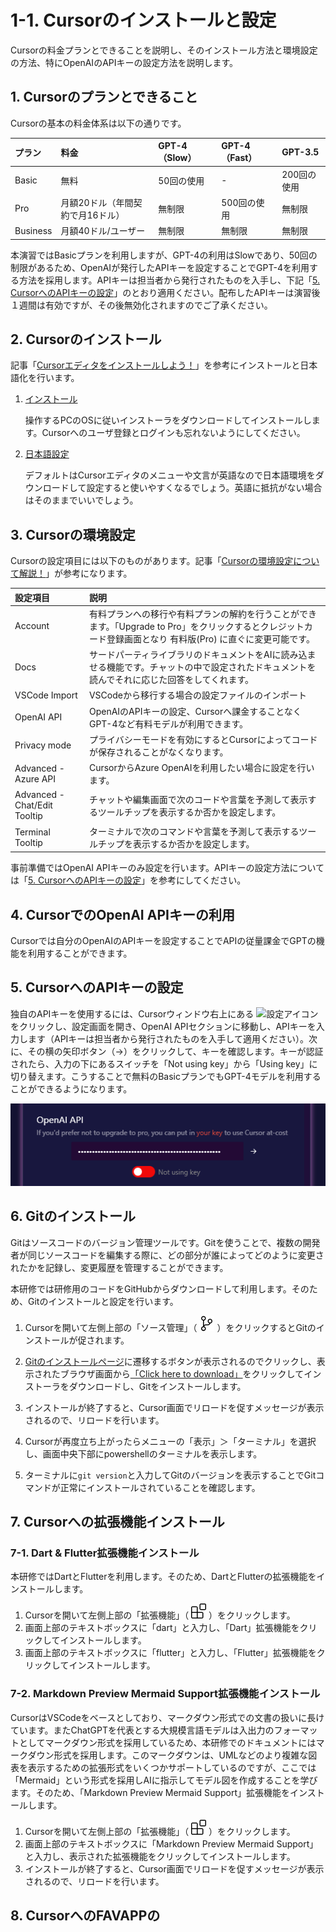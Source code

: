 # 1-1. Cursorのインストールと設定
Cursorの料金プランとできることを説明し、そのインストール方法と環境設定の方法、特にOpenAIのAPIキーの設定方法を説明します。

## 1. Cursorのプランとできること
Cursorの基本の料金体系は以下の通りです。

| プラン | 料金 | GPT-4（Slow） | GPT-4（Fast） | GPT-3.5 |
|:------|:----|:------------|:------------|:-------|
| Basic  | 無料 | 50回の使用   | -            | 200回の使用 |
| Pro    | 月額20ドル（年間契約で月16ドル） | 無制限 | 500回の使用 | 無制限 |
| Business | 月額40ドル/ユーザー | 無制限 | 無制限 | 無制限 |

本演習ではBasicプランを利用しますが、GPT-4の利用はSlowであり、50回の制限があるため、OpenAIが発行したAPIキーを設定することでGPT-4を利用する方法を採用します。APIキーは担当者から発行されたものを入手し、下記「[5. CursorへのAPIキーの設定](#5-CursorへのAPIキーの設定)」のとおり適用ください。配布したAPIキーは演習後１週間は有効ですが、その後無効化されますのでご了承ください。

## 2. Cursorのインストール
記事「[Cursorエディタをインストールしよう！](https://zenn.dev/collabostyle/articles/1fed55eb0ab3cd)」を参考にインストールと日本語化を行います。

1. [インストール](https://zenn.dev/collabostyle/articles/1fed55eb0ab3cd#%E3%82%A4%E3%83%B3%E3%82%B9%E3%83%88%E3%83%BC%E3%83%AB)
    
    操作するPCのOSに従いインストーラをダウンロードしてインストールします。Cursorへのユーザ登録とログインも忘れないようにしてください。

2. [日本語設定](https://zenn.dev/collabostyle/articles/1fed55eb0ab3cd#%E6%97%A5%E6%9C%AC%E8%AA%9E%E8%A8%AD%E5%AE%9A%E3%81%AB%E3%81%A4%E3%81%84%E3%81%A6) 

    デフォルトはCursorエディタのメニューや文言が英語なので日本語環境をダウンロードして設定すると使いやすくなるでしょう。英語に抵抗がない場合はそのままでいいでしょう。

## 3. Cursorの環境設定
Cursorの設定項目には以下のものがあります。記事「[Cursorの環境設定について解説！](https://www.creationline.com/tech-blog/68729)」が参考になります。

| 設定項目 | 説明 |
|:--------|:----|
| Account | 有料プランへの移行や有料プランの解約を行うことができます。「Upgrade to Pro」をクリックするとクレジットカード登録画面となり 有料版(Pro) に直ぐに変更可能です。 |
| Docs    | サードパーティライブラリのドキュメントをAIに読み込ませる機能です。チャットの中で設定されたドキュメントを読んでそれに応じた回答をしてくれます。 |
| VSCode Import | VSCodeから移行する場合の設定ファイルのインポート |
| OpenAI API | OpenAIのAPIキーの設定、Cursorへ課金することなくGPT-4など有料モデルが利用できます。 |
| Privacy mode | プライバシーモードを有効にするとCursorによってコードが保存されることがなくなります。 |
| Advanced - Azure API | CursorからAzure OpenAIを利用したい場合に設定を行います。 |
| Advanced - Chat/Edit Tooltip | チャットや編集画面で次のコードや言葉を予測して表示するツールチップを表示するか否かを設定します。 | 
| Terminal Tooltip | ターミナルで次のコマンドや言葉を予測して表示するツールチップを表示するか否かを設定します。 |

事前準備ではOpenAI APIキーのみ設定を行います。APIキーの設定方法については「[5. CursorへのAPIキーの設定](#5-CursorへのAPIキーの設定)」を参考にしてください。

## 4. CursorでのOpenAI APIキーの利用
Cursorでは自分のOpenAIのAPIキーを設定することでAPIの従量課金でGPTの機能を利用することができます。

## 5. CursorへのAPIキーの設定
独自のAPIキーを使用するには、Cursorウィンドウ右上にある ![設定アイコン](./images/settings.png) をクリックし、設定画面を開き、OpenAI APIセクションに移動し、APIキーを入力します（APIキーは担当者から発行されたものを入手して適用ください）。次に、その横の矢印ボタン（→）をクリックして、キーを確認します。キーが認証されたら、入力の下にあるスイッチを「Not using key」から「Using key」に切り替えます。こうすることで無料のBasicプランでもGPT-4モデルを利用することができるようになります。

![設定アイコン](../images/settingsOpenAi.png)

## 6. Gitのインストール
Gitはソースコードのバージョン管理ツールです。Gitを使うことで、複数の開発者が同じソースコードを編集する際に、どの部分が誰によってどのように変更されたかを記録し、変更履歴を管理することができます。

本研修では研修用のコードをGitHubからダウンロードして利用します。そのため、Gitのインストールと設定を行います。

1. Cursorを開いて左側上部の「ソース管理」（ ![gitアイコン](../images/source-control.svg) ）をクリックするとGitのインストールが促されます。

2. [Gitのインストールページ](https://git-scm.com/download/win)に遷移するボタンが表示されるのでクリックし、表示されたブラウザ画面から[「Click here to download」](https://github.com/git-for-windows/git/releases/download/v2.43.0.windows.1/Git-2.43.0-32-bit.exe)をクリックしてインストーラをダウンロードし、Gitをインストールします。

3. インストールが終了すると、Cursor画面でリロードを促すメッセージが表示されるので、リロードを行います。

4. Cursorが再度立ち上がったらメニューの「表示」＞「ターミナル」を選択し、画面中央下部にpowershellのターミナルを表示します。

5. ターミナルに`git version`と入力してGitのバージョンを表示することでGitコマンドが正常にインストールされていることを確認します。

## 7. Cursorへの拡張機能インストール

### 7-1. Dart & Flutter拡張機能インストール
本研修ではDartとFlutterを利用します。そのため、DartとFlutterの拡張機能をインストールします。
1. Cursorを開いて左側上部の「拡張機能」（ ![拡張アイコン](../images/extensions.svg) ）をクリックします。
2. 画面上部のテキストボックスに「dart」と入力し、「Dart」拡張機能をクリックしてインストールします。
3. 画面上部のテキストボックスに「flutter」と入力し、「Flutter」拡張機能をクリックしてインストールします。

### 7-2. Markdown Preview Mermaid Support拡張機能インストール
CursorはVSCodeをベースとしており、マークダウン形式での文書の扱いに長けています。またChatGPTを代表とする大規模言語モデルは入出力のフォーマットとしてマークダウン形式を採用しているため、本研修でのドキュメントにはマークダウン形式を採用します。このマークダウンは、UMLなどのより複雑な図表を表示するための拡張形式をいくつかサポートしているのですが、ここでは「Mermaid」という形式を採用しAIに指示してモデル図を作成することを学びます。そのため、「Markdown Preview Mermaid Support」拡張機能をインストールします。
1. Cursorを開いて左側上部の「拡張機能」（ ![拡張アイコン](../images/extensions.svg) ）をクリックします。
2. 画面上部のテキストボックスに「Markdown Preview Mermaid Support」と入力し、表示された拡張機能をクリックしてインストールします。
3. インストールが終了すると、Cursor画面でリロードを促すメッセージが表示されるので、リロードを行います。

## 8. CursorへのFAVAPPの
